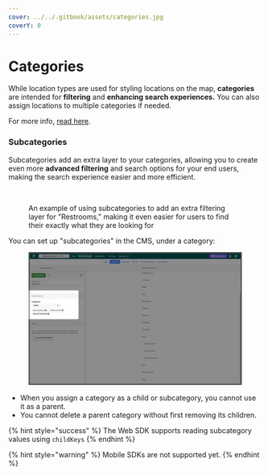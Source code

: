 ```yaml
---
cover: ../../.gitbook/assets/categories.jpg
coverY: 0
---
```


# Categories

While location types are used for styling locations on the map, **categories** are intended for **filtering** and **enhancing search experiences.** You can also assign locations to multiple categories if needed.&#x20;

For more info, [read here](interface-overview.md#categories).

### Subcategories

Subcategories add an extra layer to your categories, allowing you to create even more **advanced filtering** and search options for your end users, making the search experience easier and more efficient.

<figure><img src="../../.gitbook/assets/Clipboard-20250509-060658-633.gif" alt=""><figcaption><p>An example of using subcategories to add an extra filtering layer for "Restrooms," making it even easier for users to find their exactly what they are looking for</p></figcaption></figure>

You can set up "subcategories" in the CMS, under a category:

<figure><img src="../../.gitbook/assets/CleanShot 2025-05-12 at 15.43.53.png" alt=""><figcaption></figcaption></figure>

* When you assign a category as a child or subcategory, you cannot use it as a parent.
* You cannot delete a parent category without first removing its children.

{% hint style="success" %}
The Web SDK supports reading subcategory values using `childKeys`&#x20;
{% endhint %}

{% hint style="warning" %}
Mobile SDKs are not supported yet.
{% endhint %}
